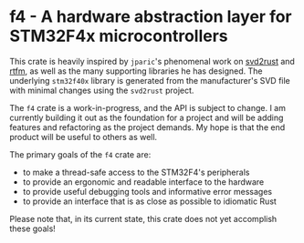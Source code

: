 # f4 - A hardware abstraction layer for STM32F4x microcontrollers

This crate is heavily inspired by `jparic`'s phenomenal work on
[svd2rust][svd2rust] and [rtfm][rtfm], as well as the many supporting libraries
he has designed. The underlying `stm32f40x` library is generated from the
manufacturer's SVD file with minimal changes using the `svd2rust` project.

The `f4` crate is a work-in-progress, and the API is subject to change. I am
currently building it out as the foundation for a project and will be
adding features and refactoring as the project demands. My hope is that the end
product will be useful to others as well.

The primary goals of the `f4` crate are:

- to make a thread-safe access to the STM32F4's peripherals
- to provide an ergonomic and readable interface to the hardware
- to provide useful debugging tools and informative error messages
- to provide an interface that is as close as possible to idiomatic Rust

Please note that, in its current state, this crate does not yet accomplish
these goals!

[svd2rust]: https://github.com/japaric/svd2rust
[rtfm]: https://github.com/japaric/cortex-m-rtfm

